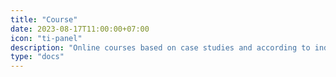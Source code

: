 ```yaml
---
title: "Course"
date: 2023-08-17T11:00:00+07:00
icon: "ti-panel"
description: "Online courses based on case studies and according to industry needs"
type: "docs"
---
```

